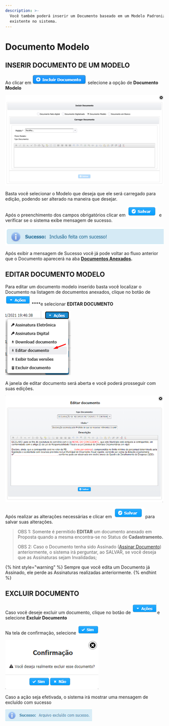 ```yaml
---
description: >-
  Você também poderá inserir um Documento baseado em um Modelo Padronizado já
  existente no sistema.
---
```


# Documento Modelo

## INSERIR DOCUMENTO DE UM MODELO

Ao clicar em ![](../../.gitbook/assets/incluir-documento.png) selecione a opção de **Documento Modelo**

![Inserir Documento de um Modelo](../../.gitbook/assets/processo_eletronico_documento_modelo.png)

Basta você selecionar o Modelo que deseja que ele será carregado para edição, podendo ser alterado na maneira que desejar.

Após o preenchimento dos campos obrigatórios clicar em ![](../../.gitbook/assets/salvar%20%281%29.png) e verificar se o sistema exibe mensagem de sucesso. 

![](../../.gitbook/assets/processo_eletronico_arquivo_anexado_sucesso.png)

Após exibir a mensagem de Sucesso você já pode voltar ao fluxo anterior que o Documento aparecerá na aba [**Documentos Anexados**](../../convenios/proposta/documentos-anexados.md)**.**

## EDITAR DOCUMENTO MODELO

Para editar um documento modelo inserido basta você localizar o Documento na listagem de documentos anexados, clique no botão de ![](../../.gitbook/assets/acoes.png) ****e selecionar **EDITAR DOCUMENTO**  

![](../../.gitbook/assets/processo_eletronico_documento_modelo_editar.png)

A janela de editar documento será aberta e você poderá prosseguir com suas edições.

![](../../.gitbook/assets/processo_eletronico_documento_modelo_editar_editar.png)

Após realizar as alterações necessárias e clicar em ![](../../.gitbook/assets/salvar%20%281%29.png) para salvar suas alterações.

> OBS 1: Somente é permitido **EDITAR** um documento anexado em Proposta quando a mesma encontra-se no Status de **Cadastramento.**
>
> OBS 2: Caso o Documento  tenha sido Assinado \([Assinar Documento](../assinar-documento.md)\) anteriormente, o sistema irá perguntar, ao SALVAR, se você deseja que as Assinaturas sejam Invalidadas;

{% hint style="warning" %}
Sempre que você edita um Documento já Assinado, ele perde as Assinaturas realizadas anteriormente.
{% endhint %}

## EXCLUIR DOCUMENTO

Caso você deseje excluir um documento, clique no botão de ![](../../.gitbook/assets/acoes.png)e selecione **Excluir Documento**

Na tela de confirmação, selecione ![](../../.gitbook/assets/sim.png) 

![](../../.gitbook/assets/excluir-documento.png)

Caso a ação seja efetivada, o sistema irá mostrar uma mensagem de excluído com sucesso

![](../../.gitbook/assets/excluido-com-uscesso.png)

